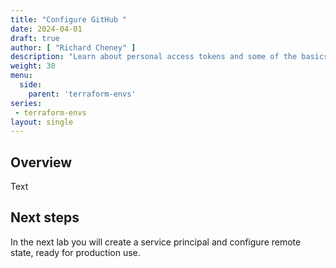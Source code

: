 ```yaml
---
title: "Configure GitHub "
date: 2024-04-01
draft: true
author: [ "Richard Cheney" ]
description: "Learn about personal access tokens and some of the basics for working with GitHub repos to store your Terraform configs. ."
weight: 30
menu:
  side:
    parent: 'terraform-envs'
series:
 - terraform-envs
layout: single
---
```


## Overview

Text

## Next steps

In the next lab you will create a service principal and configure remote state, ready for production use.
